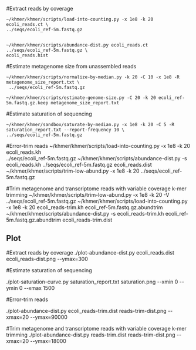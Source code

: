 #Extract reads by coverage

	~/khmer/khmer/scripts/load-into-counting.py -x 1e8 -k 20 ecoli_reads.ct \
	../seqs/ecoli_ref-5m.fastq.gz


	~/khmer/khmer/scripts/abundance-dist.py ecoli_reads.ct ../seqs/ecoli_ref-5m.fastq.gz \
	ecoli_reads.hist
	
#Estimate metagenome size from unassembled reads 

	~/khmer/khmer/scripts/normalize-by-median.py -k 20 -C 10 -x 1e8 -R metagenome_size_report.txt \
	 ../seqs/ecoli_ref-5m.fastq.gz 
	
	~/khmer/khmer/scripts/estimate-genome-size.py -C 20 -k 20 ecoli_ref-5m.fastq.gz.keep metagenome_size_report.txt
	
#Estimate saturation of sequencing

	~/khmer/khmer/sandbox/saturate-by-median.py -x 1e8 -k 20 -C 5 -R saturation_report.txt --report-frequency 10 \
	../seqs/ecoli_ref-5m.fastq.gz
	
#Error-trim reads
	~/khmer/khmer/scripts/load-into-counting.py -x 1e8 -k 20 ecoli_reads.kh \
	../seqs/ecoli_ref-5m.fastq.gz
	~/khmer/khmer/scripts/abundance-dist.py -s ecoli_reads.kh ../seqs/ecoli_ref-5m.fastq.gz ecoli_reads.dist
	~/khmer/khmer/scripts/trim-low-abund.py -x 1e8 -k 20 ../seqs/ecoli_ref-5m.fastq.gz
	
#Trim metagenome and transcriptome reads with variable coverage k-mer trimming
	~/khmer/khmer/scripts/trim-low-abund.py -x 1e8 -k 20 -V ../seqs/ecoli_ref-5m.fastq.gz
	~/khmer/khmer/scripts/load-into-counting.py -x 1e8 -k 20 ecoli_reads-trim.kh ecoli_ref-5m.fastq.gz.abundtrim
	~/khmer/khmer/scripts/abundance-dist.py -s ecoli_reads-trim.kh ecoli_ref-5m.fastq.gz.abundtrim ecoli_reads-trim.dist

	


	 
Plot 
----
#Extract reads by coverage 
./plot-abundance-dist.py ecoli_reads.dist ecoli_reads-dist.png --ymax=300

#Estimate saturation of sequencing

./plot-saturation-curve.py saturation_report.txt saturation.png --xmin 0 --ymin 0 --xmax 1500

#Error-trim reads

./plot-abundance-dist.py ecoli_reads-trim.dist reads-trim-dist.png --xmax=20 --ymax=90000

#Trim metagenome and transcriptome reads with variable coverage k-mer trimming
./plot-abundance-dist.py reads-trim.dist reads-trim-dist.png --xmax=20 --ymax=18000
